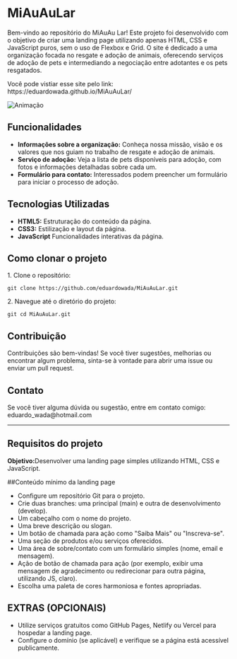 # MiAuAuLar

<p>Bem-vindo ao repositório do MiAuAu Lar! Este projeto foi desenvolvido com o objetivo de criar uma landing page utilizando apenas HTML, CSS e JavaScript puros, sem o uso de Flexbox e Grid. O site é dedicado a uma organização focada no resgate e adoção de animais, oferecendo serviços de adoção de pets e intermediando a negociação entre adotantes e os pets resgatados.</p>

<p>Você pode vistiar esse site pelo link: https://eduardowada.github.io/MiAuAuLar/</p>

![Animação](https://github.com/eduardowada/MiAuAuLar/assets/156962925/6ed8e1af-c84d-4256-a0b5-110f47d10f66)


## Funcionalidades

<ul>
  <li><b>Informações sobre a organização:</b> Conheça nossa missão, visão e os valores que nos guiam no trabalho de resgate e adoção de animais.</li>
  <li><b>Serviço de adoção:</b> Veja a lista de pets disponíveis para adoção, com fotos e informações detalhadas sobre cada um.</li>
  <li><b>Formulário para contato:</b> Interessados podem preencher um formulário para iniciar o processo de adoção.</li>
</ul>

## Tecnologias Utilizadas

<ul>
  <li><b>HTML5:</b> Estruturação do conteúdo da página.</li>
  <li><b>CSS3:</b> Estilização e layout da página.</li>
  <li><b>JavaScript</b> Funcionalidades interativas da página.</li>
</ul>

## Como clonar o projeto

<p>1. Clone o repositório: </p>

```
git clone https://github.com/eduardowada/MiAuAuLar.git
```

<p>2. Navegue até o diretório do projeto: </p>

```
git cd MiAuAuLar.git
```

## Contribuição

<p>Contribuições são bem-vindas! Se você tiver sugestões, melhorias ou encontrar algum problema, sinta-se à vontade para abrir uma issue ou enviar um pull request.</p>

## Contato

<p>Se você tiver alguma dúvida ou sugestão, entre em contato comigo: eduardo_wada@hotmail.com</p>

---
## Requisitos do projeto

<p><b>Objetivo:</b>Desenvolver uma landing page simples utilizando HTML, CSS e JavaScript.</p>

##Conteúdo mínimo da landing page

- Configure um repositório Git para o projeto.
- Crie duas branches: uma principal (main) e outra de desenvolvimento (develop).
- Um cabeçalho com o nome do projeto.
- Uma breve descrição ou slogan.
- Um botão de chamada para ação como "Saiba Mais" ou "Inscreva-se".
- Uma seção de produtos e/ou serviços oferecidos.
- Uma área de sobre/contato com um formulário simples (nome, email e mensagem).
- Ação de botão de chamada para ação (por exemplo, exibir uma mensagem de agradecimento ou redirecionar para outra página, utilizando JS, claro).
- Escolha uma paleta de cores harmoniosa e fontes apropriadas.

## EXTRAS (OPCIONAIS)

- Utilize serviços gratuitos como GitHub Pages, Netlify ou Vercel para hospedar a landing page.
- Configure o domínio (se aplicável) e verifique se a página está acessível publicamente.
